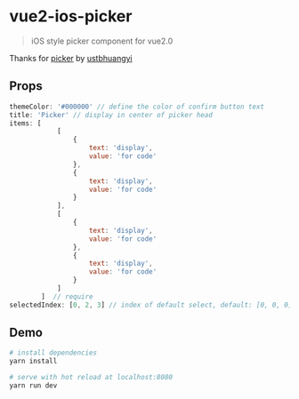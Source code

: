 # vue2-ios-picker

> iOS style picker component for vue2.0

Thanks for [picker](https://github.com/ustbhuangyi/picker) by [ustbhuangyi](https://github.com/ustbhuangyi)

## Props

``` javascript
themeColor: '#000000' // define the color of confirm button text
title: 'Picker' // display in center of picker head
items: [
            [
                {
                    text: 'display',
                    value: 'for code'
                },
                {
                    text: 'display',
                    value: 'for code'
                }
            ],
            [
                {
                    text: 'display',
                    value: 'for code'
                },
                {
                    text: 'display',
                    value: 'for code'
                }
            ]
        ]  // require
selectedIndex: [0, 2, 3] // index of default select, default: [0, 0, 0]
```

## Demo

``` bash
# install dependencies
yarn install

# serve with hot reload at localhost:8080
yarn run dev
